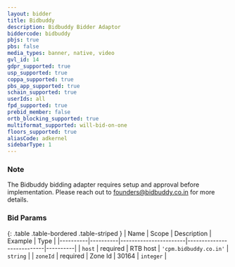 ```yaml
---
layout: bidder
title: Bidbuddy
description: Bidbuddy Bidder Adaptor
biddercode: bidbuddy
pbjs: true
pbs: false
media_types: banner, native, video
gvl_id: 14
gdpr_supported: true
usp_supported: true
coppa_supported: true
pbs_app_supported: true
schain_supported: true
userIds: all
fpd_supported: true
prebid_member: false
ortb_blocking_supported: true
multiformat_supported: will-bid-on-one
floors_supported: true
aliasCode: adkernel
sidebarType: 1
---
```


### Note

The Bidbuddy bidding adapter requires setup and approval before implementation. Please reach out to <founders@bidbuddy.co.in> for more details.

### Bid Params

{: .table .table-bordered .table-striped }
| Name     | Scope    | Description           | Example                   | Type     |
|----------|----------|-----------------------|---------------------------|----------|
| `host`   | required | RTB host | `'cpm.bidbuddy.co.in'` | `string` |
| `zoneId` | required | Zone Id           | 30164                 | `integer` |
